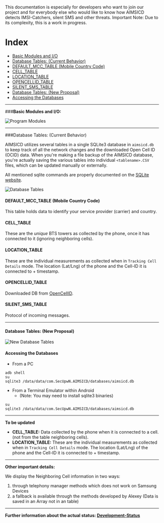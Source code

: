 This documentation is especially for developers who want to join our project and for everybody else who would like to know how AIMSICD detects IMSI-Catchers, silent SMS and other threats. Important Note: Due to its complexity, this is a work in progress.

# Index

* [Basic Modules and I/O](https://github.com/SecUpwN/Android-IMSI-Catcher-Detector/wiki/Technical-Overview#basic-modules-and-io)
* [Database Tables: (Current Behavior)](https://github.com/SecUpwN/Android-IMSI-Catcher-Detector/wiki/Technical-Overview#database-tables-current-behavior)
* [DEFAULT_MCC_TABLE (Mobile Country Code)](https://github.com/SecUpwN/Android-IMSI-Catcher-Detector/wiki/Technical-Overview#default_mcc_table-mobile-country-code)
* [CELL_TABLE](https://github.com/SecUpwN/Android-IMSI-Catcher-Detector/wiki/Technical-Overview#cell_table)
* [LOCATION_TABLE](https://github.com/SecUpwN/Android-IMSI-Catcher-Detector/wiki/Technical-Overview#location_table)
* [OPENCELLID_TABLE](https://github.com/SecUpwN/Android-IMSI-Catcher-Detector/wiki/Technical-Overview#opencellid_table)
* [SILENT_SMS_TABLE](https://github.com/SecUpwN/Android-IMSI-Catcher-Detector/wiki/Technical-Overview#silent_sms_table)
* [Database Tables: (New Proposal)](https://github.com/SecUpwN/Android-IMSI-Catcher-Detector/wiki/Technical-Overview#database-tables-new-proposal)
* [Accessing the Databases](https://github.com/SecUpwN/Android-IMSI-Catcher-Detector/wiki/Technical-Overview#accessing-the-databases)

---

###**Basic Modules and I/O:**

![Program Modules](https://spideroak.com/share/IFEU2U2JINCA/GitHub/home/SecUpwN/SpiderOak/DOCUMENTATION/Program_Modules.png)

---

###Database Tables: (Current Behavior)

AIMSICD utilizes several tables in a single SQLite3 database in `aimsicd.db` to keep track 
of all the network changes and the downloaded Open Cell ID (OCID) data. When you're making a file 
backup of the AIMSICD database, you're actually saving the various tables into individual 
`<tablename>.CSV` files, which can be updated manually or externally.

All mentioned sqlite commands are properly documented on the [SQLite website](http://www.sqlite.org).

![Database Tables](https://spideroak.com/share/IFEU2U2JINCA/GitHub/home/SecUpwN/SpiderOak/DOCUMENTATION/Database_myCellInfo_ER_2.png)
#### DEFAULT_MCC_TABLE (Mobile Country Code)
This table holds data to identify your service provider (carrier) and country.
#### CELL_TABLE
These are the *unique* BTS towers as collected by the phone, once it has connected to it (ignoring neighboring cells).
#### LOCATION_TABLE
These are the individual measurements as collected when in `Tracking Cell Details` mode. The location (Lat/Lng) of the phone and the Cell-ID it is connected to + timestamp.
#### OPENCELLID_TABLE
Downloaded DB from [OpenCellID](http://opencellid.org/).
#### SILENT_SMS_TABLE
Protocol of incoming messages.

---

#### Database Tables: (New Proposal)

![New Database Tables](https://spideroak.com/share/IFEU2U2JINCA/GitHub/home/SecUpwN/SpiderOak/DOCUMENTATION/Database_myCellInfo_ER_3.png)

#### Accessing the Databases

* From a PC

```
adb shell
su
sqlite3 /data/data/com.SecUpwN.AIMSICD/databases/aimsicd.db
```

* From a Terminal Emulator within Android
  * (Note: You may need to install sqlite3 binaries)

```
su
sqlite3 /data/data/com.SecUpwN.AIMSICD/databases/aimsicd.db
```

---

**To be updated** 

* **CELL_TABLE:** Data collected by the phone when it is connected to a cell. (not from the table neighboring cells).
* **LOCATION_TABLE:** These are the individual measurements as collected when in `Tracking Cell Details` mode. The location (Lat/Lng) of the phone and the Cell-ID it is connected to + timestamp.

***


**Other important details:** 

We display the Neighboring Cell information in two ways:   
1. through telephony manager methods which does not work on Samsung Devices   
2. a fallback is available through the methods developed by Alexey
(Data is saved in an Array not in an table)

***


**Further information about the actual status: [Development-Status](https://github.com/SecUpwN/Android-IMSI-Catcher-Detector/wiki/Development-Status)**

